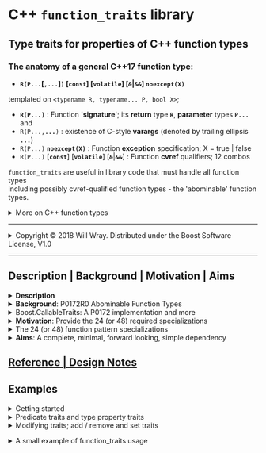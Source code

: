 # **C++ `function_traits` library**

## Type traits for properties of C++ function types

### The anatomy of a general C++17 function type:

* **`R(P...`[`,...`]`)` [`const`] [`volatile`] [`&`|`&&`] `noexcept(X)`**

templated on `<typename R, typename... P, bool X>`;  

* **`R(P...)`** : Function '**signature**'; its **return** type **`R`**, **parameter** types **`P...`** and
* `R(P...,`**`...`**`)` : existence of C-style **varargs** (denoted by trailing ellipsis **`...`**)
* `R(P...)` **`noexcept(X)`** : Function **exception** specification; X = true | false
* `R(P...)` [**`const`**] [**`volatile`**] [**`&`**|**`&&`**] : Function **cvref** qualifiers; 12 combos

`function_traits` are useful in library code that must handle all function types  
including possibly cvref-qualified function types - the 'abominable'  function types.

<details><summary>More on C++ function types</summary>

>**C++ function types** include the types of ordinary C/C++ free functions, e.g.:

    int()                 or  auto() -> int
    void() noexcept       or  auto() noexcept -> void
    void(int)             or  auto(int) -> void
    int(char const*,...)  or  auto(char const*,...) -> int

>C++ function types can also have cvref qualifiers:

    int() const&          or  auto() const& -> int
    void() && noexcept    or  auto() && noexcept -> void
    void(int) volatile    or  auto(int) volatile -> void

>Such cvref-qualified function types are an artifact of the C++ type system.  
Member functions carry cvref qualifiers for the implicit `*this` reference  
used in calling the member function, so cvref-qualified function types arise  
as part of pointer-to-member-function types.
>
>You cannot declare an ordinary free function with a cvref type and it is  
forbidden to form a pointer or a reference to a cvref-qualified function type.
>
>The standard type trait `std::is_function_v<F>` is true for all function types.  
>  
>The C++17 standard library doesn't provide other traits for C++ function types  
(mainly due to the complications caused by the possible cvref qualifers).  
This library fills in for the lack of function traits in the standard library.
</details>

----

<details><summary>Copyright &copy; 2018 Will Wray. Distributed under the Boost Software License, V1.0</summary>

### **Boost Software License** - Version 1.0 - August 17th, 2003

```txt
Permission is hereby granted, free of charge, to any person or organization
obtaining a copy of the software and accompanying documentation covered by
this license (the "Software") to use, reproduce, display, distribute,
execute, and transmit the Software, and to prepare derivative works of the
Software, and to permit third-parties to whom the Software is furnished to
do so, all subject to the following:

The copyright notices in the Software and this entire statement, including
the above license grant, this restriction and the following disclaimer,
must be included in all copies of the Software, in whole or in part, and
all derivative works of the Software, unless such copies or derivative
works are solely in the form of machine-executable object code generated by
a source language processor.

THE SOFTWARE IS PROVIDED "AS IS", WITHOUT WARRANTY OF ANY KIND, EXPRESS OR
IMPLIED, INCLUDING BUT NOT LIMITED TO THE WARRANTIES OF MERCHANTABILITY,
FITNESS FOR A PARTICULAR PURPOSE, TITLE AND NON-INFRINGEMENT. IN NO EVENT
SHALL THE COPYRIGHT HOLDERS OR ANYONE DISTRIBUTING THE SOFTWARE BE LIABLE
FOR ANY DAMAGES OR OTHER LIABILITY, WHETHER IN CONTRACT, TORT OR OTHERWISE,
ARISING FROM, OUT OF OR IN CONNECTION WITH THE SOFTWARE OR THE USE OR OTHER
DEALINGS IN THE SOFTWARE.
```

(Also at [boost.org](http://www.boost.org/LICENSE_1_0.txt) and accompanying file [LICENSE_1_0.txt](LICENSE_1_0.txt))

</details>

----

## **Description | Background | Motivation | Aims**

<details><summary><b>Description</b></summary>

**Type trait**: a template-based interface to query or modify the properties of types.

>**`function_traits`** is a library of traits for C++17 function types -  
no more, no less; it does not provide traits for general [Callable](https://en.cppreference.com/w/cpp/named_req/Callable) types  
(function traits can ease implementation of facilities like callable traits).
>
>It depends on std `<type_traits>` which it complements with function traits.  
The library uses `namespace ltl` for its traits, types and functions.
>
>It targets C++17 on recent gcc / clang / msvc compilers.  
Backwards compatibility, for older compilers or for pre-17, is not a priority.  
It is an 'alpha' design with an experimental interface, subject to change.  
Once C++20 is available, constraints will be added to improve error reporting. 

</details>

<details><summary><b>Background</b>: P0172R0 Abominable Function Types</summary>

Quoting from [P0172R0](http://www.open-std.org/jtc1/sc22/wg21/docs/papers/2015/p0172r0.html) section 2.1, Definition:

>[...] an *abominable* function type is the type produced by writing a function type  
followed by a cv-ref qualifier.

Example:

```cpp
   using regular    = void();
   using abominable = void() const volatile &&;
```

>In the example above, `regular` names a familiar function type [...] no surprises,  
`abominable` also names a function type, not a reference type, and  
despite appearances, is neither a const nor a volatile qualified type.  
There is no such thing as a cv-qualified function type in the type system,  
and the abominable function type is something else entirely.

* P0172R0 **Abominable Function Types** by Alisdair Meredith, Nov 2015

</details>

<details><summary>Boost.CallableTraits: A P0172 implementation and more</summary>

>[Boost.CallableTraits](https://www.boost.org/doc/libs/develop/libs/callable_traits/doc/html/) implements P0172R0's suggested library interface,  
extended to support general [Callable](https://en.cppreference.com/w/cpp/named_req/Callable) types on top of C++ function types.  
It is a robust, reviewed library with tests, compatibility matrix and CI.

</details>

<details><summary><b>Motivation</b>: Provide the 24 (or 48) required specializations</summary>

See also [Boost.CallableTraits Motivation](https://www.boost.org/doc/libs/develop/libs/callable_traits/doc/html/index.html#callable_traits.introduction.motivation)

>'Abominable' function cvref qualifiers cannot be deduced concisely.  
C-style varargs - a trailing ellipsis ... - cannot be deduced concisely.  
A total of 24 separate template specializations are needed to match  
a possibly abominable or variadic function type:

* 12 combinations of cvref qualifiers (4 cv x 3 ref)
* x 2 for presence of C-style varargs (trailing ellipsis...)

>If `noexcept` is not deduced directly then 48 specializations are needed:  

* x 2 for `noexcept` true or false

>It is tedious to have to write all of the necessary specializations.  
This library provides the specializations wrapped up as function traits.
>
>### Copy traits
>I wanted traits to copy qualifiers from source to target function types<sup>1</sup>.  
Since all 24/48 specializations are needed to implement *any* function trait  
with full generality, one might as well write a full collection of traits.
>
>[1] C++ standard library `copy_*` traits are proposed in [P1016](http://www.open-std.org/jtc1/sc22/wg21/docs/papers/2018/p1016r0.pdf)  
"A few additional type manipulation utilities" (unlikely to be in C++20).  
Copy traits like this are not implemented yet in Boost.CallableTraits  
though there's an open [issue](https://github.com/boostorg/callable_traits/issues/139) to add a `copy_member_cvref` trait.
>
>This function_traits library provides a couple of options:  
>`function_set_cvref_as<F,G>` copies `G`'s cvref qualifiers to `F`, or  
`function_set_signature<G, function_signature_t<F>>`  
effectively copies `G`'s cvref qualifiers and exception spec to `F`'s signature.

</details>

<details><summary>The 24 (or 48) function pattern specializations</summary>

24 template specializations are required to match any function type pattern  
(assuming that `noexcept` is deducible in partial specializations - see note below):

```c++
// Primary template
template<typename T> struct fun;

// The 24 template partial specializations
// to match cvref qualifiers (x12) and presence of varargs (x2)
// while deducing return type R, parameters P... and noexcept(bool)
template<class R, class... P, bool X> struct fun<R(P...) noexcept(X)> {};
template<class R, class... P, bool X> struct fun<R(P...) & noexcept(X)> {};
template<class R, class... P, bool X> struct fun<R(P...) && noexcept(X)> {};
template<class R, class... P, bool X> struct fun<R(P...) const noexcept(X)> {};
template<class R, class... P, bool X> struct fun<R(P...) const & noexcept(X)> {};
template<class R, class... P, bool X> struct fun<R(P...) const && noexcept(X)> {};
template<class R, class... P, bool X> struct fun<R(P...) volatile noexcept(X)> {};
template<class R, class... P, bool X> struct fun<R(P...) volatile & noexcept(X)> {};
template<class R, class... P, bool X> struct fun<R(P...) volatile && noexcept(X)> {};
template<class R, class... P, bool X> struct fun<R(P...) const volatile noexcept(X)> {};
template<class R, class... P, bool X> struct fun<R(P...) const volatile & noexcept(X)> {};
template<class R, class... P, bool X> struct fun<R(P...) const volatile && noexcept(X)> {};

template<class R, class... P, bool X> struct fun<R(P..., ...) noexcept(X)> {};
template<class R, class... P, bool X> struct fun<R(P..., ...) & noexcept(X)> {};
template<class R, class... P, bool X> struct fun<R(P..., ...) && noexcept(X)> {};
template<class R, class... P, bool X> struct fun<R(P..., ...) const noexcept(X)> {};
template<class R, class... P, bool X> struct fun<R(P..., ...) const & noexcept(X)> {};
template<class R, class... P, bool X> struct fun<R(P..., ...) const && noexcept(X)> {};
template<class R, class... P, bool X> struct fun<R(P..., ...) volatile noexcept(X)> {};
template<class R, class... P, bool X> struct fun<R(P..., ...) volatile & noexcept(X)> {};
template<class R, class... P, bool X> struct fun<R(P..., ...) volatile && noexcept(X)> {};
template<class R, class... P, bool X> struct fun<R(P..., ...) const volatile noexcept(X)> {};
template<class R, class... P, bool X> struct fun<R(P..., ...) const volatile & noexcept(X)> {};
template<class R, class... P, bool X> struct fun<R(P..., ...) const volatile && noexcept(X)> {};
```

Both GCC and Clang deduce noexcept as intended...  
Unfortunately, when `noexcept` was introduced as part of the type system  
the standard was not also updated to specify deduction of noexcept.  
This oversight should be corrected by a defect report before C++2a.

Currently (start of 2019) MSVC does not deduce noexcept and so requires  
the noexcept cases to be expanded via 48 specializations:

```c++
template<class R, class... P> struct fun<R(P...)> {};
template<class R, class... P> struct fun<R(P...) &> {};
template<class R, class... P> struct fun<R(P...) &&> {};
template<class R, class... P> struct fun<R(P...) const> {};
template<class R, class... P> struct fun<R(P...) const &> {};
template<class R, class... P> struct fun<R(P...) const &&> {};
template<class R, class... P> struct fun<R(P...) volatile> {};
template<class R, class... P> struct fun<R(P...) volatile &> {};
template<class R, class... P> struct fun<R(P...) volatile &&> {};
template<class R, class... P> struct fun<R(P...) const volatile> {};
template<class R, class... P> struct fun<R(P...) const volatile &> {};
template<class R, class... P> struct fun<R(P...) const volatile &&> {};
template<class R, class... P> struct fun<R(P..., ...)> {};
template<class R, class... P> struct fun<R(P..., ...) &> {};
template<class R, class... P> struct fun<R(P..., ...) &&> {};
template<class R, class... P> struct fun<R(P..., ...) const> {};
template<class R, class... P> struct fun<R(P..., ...) const &> {};
template<class R, class... P> struct fun<R(P..., ...) const &&> {};
template<class R, class... P> struct fun<R(P..., ...) volatile> {};
template<class R, class... P> struct fun<R(P..., ...) volatile &> {};
template<class R, class... P> struct fun<R(P..., ...) volatile &&> {};
template<class R, class... P> struct fun<R(P..., ...) const volatile> {};
template<class R, class... P> struct fun<R(P..., ...) const volatile &> {};
template<class R, class... P> struct fun<R(P..., ...) const volatile &&> {};

template<class R, class... P> struct fun<R(P...) noexcept> {};
template<class R, class... P> struct fun<R(P...) & noexcept> {};
template<class R, class... P> struct fun<R(P...) && noexcept> {};
template<class R, class... P> struct fun<R(P...) const noexcept> {};
template<class R, class... P> struct fun<R(P...) const & noexcept> {};
template<class R, class... P> struct fun<R(P...) const && noexcept> {};
template<class R, class... P> struct fun<R(P...) volatile noexcept> {};
template<class R, class... P> struct fun<R(P...) volatile & noexcept> {};
template<class R, class... P> struct fun<R(P...) volatile && noexcept> {};
template<class R, class... P> struct fun<R(P...) const volatile noexcept> {};
template<class R, class... P> struct fun<R(P...) const volatile & noexcept> {};
template<class R, class... P> struct fun<R(P...) const volatile && noexcept> {};
template<class R, class... P> struct fun<R(P..., ...) noexcept> {};
template<class R, class... P> struct fun<R(P..., ...) & noexcept> {};
template<class R, class... P> struct fun<R(P..., ...) && noexcept> {};
template<class R, class... P> struct fun<R(P..., ...) const noexcept> {};
template<class R, class... P> struct fun<R(P..., ...) const & noexcept> {};
template<class R, class... P> struct fun<R(P..., ...) const && noexcept> {};
template<class R, class... P> struct fun<R(P..., ...) volatile noexcept> {};
template<class R, class... P> struct fun<R(P..., ...) volatile & noexcept> {};
template<class R, class... P> struct fun<R(P..., ...) volatile && noexcept> {};
template<class R, class... P> struct fun<R(P..., ...) const volatile noexcept> {};
template<class R, class... P> struct fun<R(P..., ...) const volatile & noexcept> {};
template<class R, class... P> struct fun<R(P..., ...) const volatile && noexcept> {};
```

These 48 specializations are also listed in [Boost.CallableTraits](https://www.boost.org/doc/libs/develop/libs/callable_traits/doc/html/index.html#callable_traits.introduction.motivation) and [cppreference](https://en.cppreference.com/w/cpp/types/is_function) `is_function`

</details>

<details><summary><b>Aims</b>: A complete, minimal, forward looking, simple dependency</summary>

* <details><summary>A <b>complete</b> yet <b>minimal</b> set of function type traits</summary>

    **Complete**: provide a way to do any query or modification that may be needed;  
    if you see something that is not reasonably easy to do then open an issue.

    **Minimal**: avoid bloat and duplication in the interface (not that easy).  
    Narrow scope, single responsibility - function traits only, no more, no less.
    </details>

* <details><summary>In a <b>single header</b>, simple to take as a dependency</summary>

    **Simple dependency**: single header, self contained with docs.  
    Mesonbuild example as subproject / git submodule. CMake ToDo.  
    Of course, you can just copy the header or cut-n-paste.

    **Single header**: rather than 'fine-grain' headers per trait.  
    Because each trait has to pull in the full 24 (or 48) specializations,  
    even if a user may only want one of the many traits,  
    it seems not worth the complexity of providing individual headers  
    (if you can show benefits worth the complexity then open an issue).
    </details>

* <details><summary><b>Forward looking</b>: to concepts - down with SFINAE!</summary>

    Look towards concepts and contraints with no need for SFINAE tricks  
    No concern for backward **compatibility** or support of old compilers  
    **Diverge** from the P0172R0 suggested interface as appropriate  
    A clean, modern implementation (macro use confined to header).
    </details>

</details>

## [Reference | Design Notes](reference.md)

## **Examples**

<details><summary>Getting started</summary>

>First, put the header file where you want it and configure your include path.  
Here, the `ltl` include directory reflects `function_traits` namespace, `ltl`:

```c++
#include <ltl/function_traits.hpp>
```

Or, just cut and paste the header 

All `function_traits` are defined only for function types; it is an error to  
instantiate a function trait with a non-function type template parameter.  
This is reflected in the naming, with 'function' always first; `function_*`.

```c++
  ltl::function_is_noexcept_v< int > // compile error
```

To use function traits with non-function types, guard the trait instantiation  
with an `if constexpr` `std::is_function_v` block (or overload with constraints). 

>(Using a function trait with a non function type gives a hard, non-SFINAE, error  
with a nasty error message from the compiler.)

</details>

<details><summary>Predicate traits and type property traits</summary>

>First, put the header file where you want it and configure your include path.  
Here, the `ltl` include directory reflects `function_traits` namespace, `ltl`:

```c++
#include <ltl/function_traits.hpp>
```

All `function_traits` are defined only for function types; it is an error to  
instantiate a function trait with a non-function type template parameter.  
This is reflected in the naming, with 'function' always first; `function_is_*`.  
To use function traits with non-function types you must guard with `is_function`. 

>(Using a function trait with a non function type gives a hard, non-SFINAE, error  
with a nasty error message from the compiler.)
>
>Test if a function type is const / cvref / noexcept:  

```c++
  using Fc = void() const noexcept;

  static_assert(
          ltl::function_is_const_v< Fc >
       && ltl::function_is_cvref_v< Fc >
       && ltl::function_is_noexcept_v< Fc >
  );
```

>Get the return type of a function type and a type-list of its parameter types:

```c++
  #include <tuple>
  #include <type_traits>

  using Fcb = void( char, bool() );

  static_assert(
     std::is_void_v< ltl::function_return_type_t< Fcb > >
  && std::is_same_v< ltl::function_arg_types< Fcb, std::tuple >
                   , std::tuple< char, bool(*)() >
     >
  );
```

>A standalone predicate trait is provided to check that a function type  
is a valid free function type, i.e. it has no 'abominable' cvref qualifiers:  

```c++
  void f() noexcept;

  static_assert( ltl::is_free_function_v<decltype(f)> );
```

`is_free_function` is defined for all types (it is `false` for non-function types):

For example, `is_free_function_v` is :

```c++
template <typename F>
inline constexpr bool is_free_function_v = []{
         if constexpr(std::is_function_v<F>)
           return !function_is_cvref_v<F>;
         return false; }();
```

</details>

<details><summary>Modifying traits; add / remove and set traits</summary>

>Conventional `add_*`, `remove_*` traits modify the given property `*`.  
They take no arguments beyond the function type to modify:

```c++
  using namespace ltl;
  static_assert(
      std::is_same_v< function_add_const_t<void() &>,
                                           void() const& >
   && std::is_same_v< function_remove_cvref_t<void() const &>,
                                              void() >
  );
```

>Some property traits act as `remove_*` traits; the 'signature' property trait  
effectively removes both cvref and noexcept:

```c++
  static_assert(
      std::is_same_v< function_signature_t<void() & noexcept>,
                                           void() >
  );
```

>`set_*` traits are more programmatic than `add_*` and `remove_*` traits.  
Setters for function cv qualifiers, noexcept and variadic take `bool` arguments:

```c++
  static_assert( function_is_noexcept_v<
                    function_set_noexcept_t<void(), true> >);
```

>The `set` trait for reference qualifiers takes a `ltl::ref_qual_v` argument  
(an enum type with values `lval_ref_v`, `rval_ref_v` or `ref_qual_v{}`)

```c++
    static_assert(
       std::is_same_v< function_set_reference_t<void() &, rval_ref_v>
                                                void() && >
    );
```

>There is a `function_add_reference<F,R>` trait that does reference collapse  
such that 'adding' an rvalue-ref to an lvalue-ref gives an lvalue-ref, consistent with  
`std::add_rvalue_reference` for object types, `&` + `&&` => `&`, even though  
reference collapse is not necessarily natural for function reference qualifiers.
>
>There are no `function_add_reference_lvalue` / `_rvalue` traits.  
Instead, there are `function_set_reference_lvalue` / `_rvalue` traits  
(read as "given a function type, set its reference qualifier to lvalue reference")  
(unlike other setters, but like `add` traits, they take no arguments).
>
>Setters for type properties take type arguments; to change function return type:

```c++
    static_assert(
       std::is_same_v< function_set_return_type_t<int(), void>,
                                                  void() >);
```

>`set_*_as` traits provide a way to copy properties to the target function type  
from a source function type template argument - e.g. to copy cvref qualifiers:

```c++
    static_assert( std::is_same_v<
                     function_set_cvref_as_t<void() const, int() &>,
                                             void() & >);
```

</b></details>

<details><summary>A small example of function_traits usage</summary>

An illustrative example that type-checks `printf`-like member functions that may  
or may not be variadic, then forwards a C++ argument pack to the C varargs  
(the vargs could be matched and type checked against the format string).

```cpp
#include <tuple>
#include "function_traits.hpp"

struct Log0 { int log(char const* fmt) const noexcept; };
struct LogV { int log(char const* fmt,...) const & noexcept; };

template <class C, typename F, typename... Vargs>
int logger(F C::* log_mf, Vargs... vargs) noexcept
{
    static_assert( std::is_function_v<F> );

    static_assert( ltl::function_is_const_v<F> );
    static_assert( ltl::function_is_noexcept_v<F> );
    static_assert( ltl::function_is_variadic_v<F>
                  == bool{sizeof...(vargs)} );

    using R = ltl::function_return_type_t<F>;
    using Ps = ltl::function_arg_types<F,std::tuple>;
    using P0 = std::tuple_element_t<0,Ps>;

    static_assert( std::is_same_v< R, int> );
    static_assert( std::is_same_v< P0, char const*> );

    return (C{}.*log_mf)("logger",vargs...);
}

template int logger(decltype(&Log0::log));
template int logger(decltype(&LogV::log),int);
```

</details>
